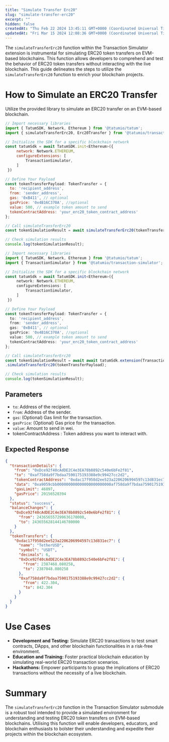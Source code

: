 ```yaml
---
title: "Simulate Transfer Erc20"
slug: "simulate-transfer-erc20"
excerpt: ""
hidden: false
createdAt: "Thu Feb 22 2024 13:45:11 GMT+0000 (Coordinated Universal Time)"
updatedAt: "Fri Mar 15 2024 12:08:36 GMT+0000 (Coordinated Universal Time)"
---
```

The `simulateTransferErc20` function within the Transaction Simulator extension is instrumental for simulating ERC20 token transfers on EVM-based blockchains. This function allows developers to comprehend and test the behavior of ERC20 token transfers without interacting with the live blockchain. This guide delineates the steps to utilize the `simulateTransferErc20` function to enrich your blockchain projects.

# How to Simulate an ERC20 Transfer

Utilize the provided library to simulate an ERC20 transfer on an EVM-based blockchain.

```javascript
// Import necessary libraries
import { TatumSDK, Network, Ethereum } from '@tatumio/tatum';
import { simulateTransferErc20, Erc20Transfer } from '@tatumio/transaction-simulator';

// Initialize the SDK for a specific blockchain network
const tatumSdk = await TatumSDK.init<Ethereum>({
     network: Network.ETHEREUM,
     configureExtensions: [
         TransactionSimulator,
     ]
 })

// Define Your Payload
const tokenTransferPayload: TokenTransfer = {
  to: 'recipient_address',
  from: 'sender_address',
  gas: '0xB411', // optional
  gasPrice: '0x4B16C370A', //optional
  value: 500, // example token amount to send
  tokenContractAddress: 'your_erc20_token_contract_address'
};

// Call simulateTransferErc20
const tokenSimulationResult = await simulateTransferErc20(tokenTransferPayload);

// Check simulation results
console.log(tokenSimulationResult);
```
```typescript
// Import necessary libraries
import { TatumSDK, Network, Ethereum } from '@tatumio/tatum';
import { TransactionSimulator } from '@tatumio/transaction-simulator';

// Initialize the SDK for a specific blockchain network
const tatumSdk = await TatumSDK.init<Ethereum>({
     network: Network.ETHEREUM,
     configureExtensions: [
         TransactionSimulator,
     ]
 })

// Define Your Payload
const tokenTransferPayload: TokenTransfer = {
  to: 'recipient_address',
  from: 'sender_address',
  gas: '0xB411', // optional
  gasPrice: '0x4B16C370A', //optional
  value: 500, // example token amount to send
  tokenContractAddress: 'your_erc20_token_contract_address'
};

// Call simulateTransferErc20
const tokenSimulationResult = await await tatumSdk.extension(TransactionSimulator)
.simulateTransferErc20(tokenTransferPayload);

// Check simulation results
console.log(tokenSimulationResult);
```

## Parameters

- `to`: Address of the recipient.
- `from`: Address of the sender.
- `gas`: (Optional) Gas limit for the transaction.
- `gasPrice`: (Optional) Gas price for the transaction.
- `value`: Amount to send in wei.
- tokenContractAddress : Token address you want to interact with.

## Expected Response

```json
{
  "transactionDetails": {
    "from": "0xDce92f40cAdDE2C4e3EA78b8892c540e6bFe2f81",
    "to": "0xaf758da9f7bdaa7590175193388e9c99427cc2d2",
    "tokenContractAddress": "0xdac17f958d2ee523a2206206994597c13d831ec7",
    "data": "0xa9059cbb000000000000000000000000af758da9f7bdaa7590175193388e9c99427cc2d2000000000000000000000000000000000000000000000000000000001908b100",
    "gasLimit": 46097,
    "gasPrice": 20156528394
  },
  "status": "success",
  "balanceChanges": {
    "0xDce92f40cAdDE2C4e3EA78b8892c540e6bFe2f81": {
      "from": 243656557299636170000,
      "to": 243655628144146780000
    }
  },
  "tokenTransfers": {
    "0xdac17f958d2ee523a2206206994597c13d831ec7": {
      "name": "TetherUSD",
      "symbol": "USDT",
      "decimals": 6,
      "0xDce92f40cAdDE2C4e3EA78b8892c540e6bFe2f81": {
        "from": 2387468.080258,
        "to": 2387048.080258
      },
      "0xaf758da9f7bdaa7590175193388e9c99427cc2d2": {
        "from": 422.304,
        "to": 842.304
      }
    }
  }
}
```

# Use Cases

- **Development and Testing:** Simulate ERC20 transactions to test smart contracts, DApps, and other blockchain functionalities in a risk-free environment.
- **Education and Training:** Foster practical blockchain education by simulating real-world ERC20 transaction scenarios.
- **Hackathons:** Empower participants to grasp the implications of ERC20 transactions without the necessity of a live blockchain.

# Summary

The `simulateTransferErc20` function in the Transaction Simulator submodule is a robust tool intended to provide a simulated environment for understanding and testing ERC20 token transfers on EVM-based blockchains. Utilising this function will enable developers, educators, and blockchain enthusiasts to bolster their understanding and expedite their projects within the blockchain ecosystem.
